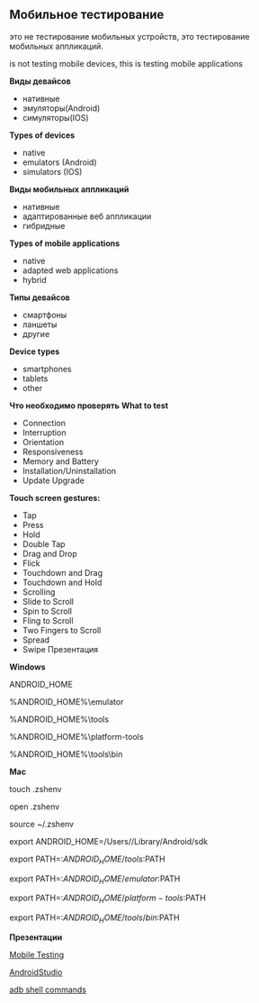## Мобильное тестирование
это не тестирование мобильных устройств, это тестирование мобильных аппликаций.

is not testing mobile devices, this is testing mobile applications

**Виды девайсов**
- нативные
- эмуляторы(Android)
- симуляторы(IOS)

**Types of devices**
- native
- emulators (Android)
- simulators (IOS)

**Виды мобильных аппликаций**
- нативные
- адаптированные веб аппликации
- гибридные

**Types of mobile applications**
- native
- adapted web applications
- hybrid

**Типы девайсов**
- смартфоны
- ланшеты
- другие 

**Device types**
- smartphones
- tablets
- other

**Что необходимо проверять**
**What to test**
- Connection
- Interruption
- Orientation
- Responsiveness
- Memory and Battery
- Installation/Uninstallation
- Update Upgrade 

**Touch screen gestures:**

* Tap
* Press
* Hold
* Double Tap
* Drag and Drop
* Flick
* Touchdown and Drag
* Touchdown and Hold
* Scrolling
* Slide to Scroll
* Spin to Scroll
* Fling to Scroll
* Two Fingers to Scroll
* Spread
* Swipe Презентация

**Windows**

ANDROID_HOME

%ANDROID_HOME%\emulator

%ANDROID_HOME%\tools

%ANDROID_HOME%\platform-tools

%ANDROID_HOME%\tools\bin

**Mac**

touch .zshenv

open .zshenv

source ~/.zshenv

export ANDROID_HOME=/Users//Library/Android/sdk

export PATH=:$ANDROID_HOME/tools:$PATH

export PATH=:$ANDROID_HOME/emulator:$PATH

export PATH=:$ANDROID_HOME/platform-tools:$PATH

export PATH=:$ANDROID_HOME/tools/bin:$PATH


**Презентации**

[Mobile Testing](https://docs.google.com/presentation/d/14sObY42_ySFbDdv46QgheOATYaQ78U4J/edit?usp=sharing&ouid=116447005932578256378&rtpof=true&sd=true)

[AndroidStudio](https://docs.google.com/presentation/d/119PzdNNwWuTOPEqISjT4w6amYrQkZ4gV/edit?usp=sharing&ouid=116447005932578256378&rtpof=true&sd=true)

[adb shell commands](https://docs.google.com/document/d/1zuksH98KWMOI7XDGPRJBW9IqfxZGEQEg/edit?usp=sharing&ouid=116447005932578256378&rtpof=true&sd=true)
